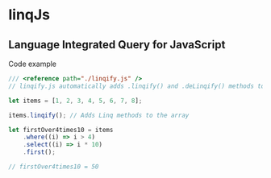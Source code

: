 # linqJs
## Language Integrated Query for JavaScript

Code example
```js
/// <reference path="./linqify.js" />
// linqify.js automatically adds .linqify() and .deLinqify() methods to arrays

let items = [1, 2, 3, 4, 5, 6, 7, 8];

items.linqify(); // Adds Linq methods to the array

let firstOver4times10 = items
    .where((i) => i > 4)
    .select((i) => i * 10)
    .first();

// firstOver4times10 = 50
```
